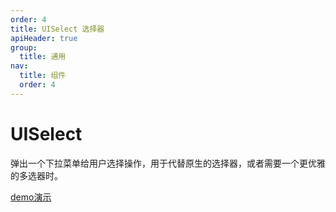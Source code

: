 ```yaml
---
order: 4
title: UISelect 选择器
apiHeader: true
group:
  title: 通用
nav:
  title: 组件
  order: 4
---
```


# UISelect

弹出一个下拉菜单给用户选择操作，用于代替原生的选择器，或者需要一个更优雅的多选器时。

[demo演示](https://www.figma.com/proto/krDLmYQcKVgL8ICib2dWt7/%E5%BD%B1%E5%88%80-OS25?node-id=40001835-82332&p=f&viewport=1362%2C351%2C0.82&t=BmJU8ZGafJxd7e7f-0&scaling=min-zoom&content-scaling=fixed&starting-point-node-id=40001911%3A21654&fuid=1272846533367774791)

<code src="./example/demo1.tsx"></code>
